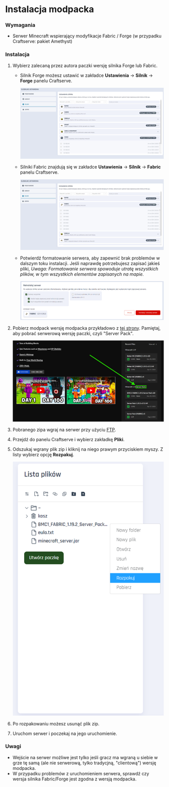 # Instalacja modpacka

### Wymagania

* Serwer Minecraft wspierający modyfikacje Fabric / Forge (w przypadku Craftserve: pakiet Amethyst)

### Instalacja

1. Wybierz zalecaną przez autora paczki wersję silnika Forge lub Fabric.
   - Silnik Forge możesz ustawić w zakładce **Ustawienia** -> **Silnik** -> **Forge** panelu Craftserve.
   
     ![image](img/modpack/select_engine_forge.png)
   - Silniki Fabric znajdują się w zakładce **Ustawienia** -> **Silnik** -> **Fabric** panelu Craftserve.
   
     ![image](img/bettermc/select_engine.png)
   - Potwierdź formatowanie serwera, aby zapewnić brak problemów w dalszym toku instalacji. Jeśli naprawdę potrzebujesz zapisać jakieś pliki, 
   *Uwaga: Formatowanie serwera spowoduje utratę wszystkich plików, w tym wszystkich elementów zapisanych na mapie.*
   
     ![image](img/bettermc/save_engine.png)
2. Pobierz modpack wersję modpacka przykładowo z [tej strony](https://www.curseforge.com/minecraft/modpacks). Pamiętaj, aby pobrać serwerową wersję paczki, czyli "Server Pack".

    ![image](img/bettermc/download_serverpack.png)
3. Pobranego zipa wgraj na serwer przy użyciu [FTP](ftp.md).
4. Przejdź do panelu Craftserve i wybierz zakładkę **Pliki**.
5. Odszukaj wgrany plik zip i kliknij na niego prawym przyciskiem myszy. Z listy wybierz opcję **Rozpakuj**.

    ![image](img/bettermc/unzip.png)
6. Po rozpakowaniu możesz usunąć plik zip.
7.  Uruchom serwer i poczekaj na jego uruchomienie.

### Uwagi
- Wejście na serwer możliwe jest tylko jeśli gracz ma wgraną u siebie w grze tę samą (ale nie serwerową, tylko tradycjną, "clientową") wersję modpacka. 
- W przypadku problemów z uruchomieniem serwera, sprawdź czy wersja silnika Fabric/Forge jest zgodna z wersją modpacka.
